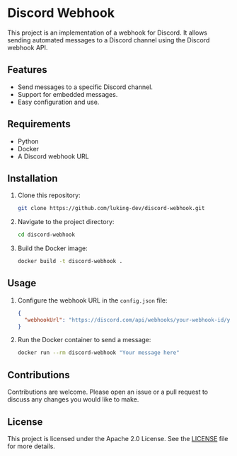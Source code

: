 # Discord Webhook

This project is an implementation of a webhook for Discord. It allows sending automated messages to a Discord channel using the Discord webhook API.

## Features

- Send messages to a specific Discord channel.
- Support for embedded messages.
- Easy configuration and use.

## Requirements

- Python
- Docker
- A Discord webhook URL

## Installation

1. Clone this repository:
    ```bash
    git clone https://github.com/luking-dev/discord-webhook.git
    ```
2. Navigate to the project directory:
    ```bash
    cd discord-webhook
    ```
3. Build the Docker image:
    ```bash
    docker build -t discord-webhook .
    ```

## Usage

1. Configure the webhook URL in the `config.json` file:
    ```json
    {
      "webhookUrl": "https://discord.com/api/webhooks/your-webhook-id/your-webhook-token"
    }
    ```
2. Run the Docker container to send a message:
    ```bash
    docker run --rm discord-webhook "Your message here"
    ```

## Contributions

Contributions are welcome. Please open an issue or a pull request to discuss any changes you would like to make.

## License

This project is licensed under the Apache 2.0 License. See the [LICENSE](LICENSE) file for more details.